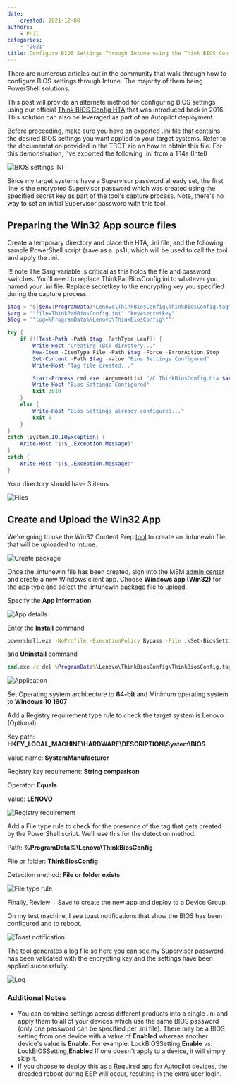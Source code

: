 ```yaml
---
date:
    created: 2021-12-08
authors:
    - Phil
categories:
    - "2021"
title: Configure BIOS Settings Through Intune using the Think BIOS Config Tool
---
```


There are numerous articles out in the community that walk through how to configure BIOS settings through Intune.  The majority of them being PowerShell solutions.  

This post will provide an alternate method for configuring BIOS settings using our official [Think BIOS Config HTA](https://docs.lenovocdrt.com/#/tbct/tbct_top) that was introduced back in 2016.  This solution can also be leveraged as part of an Autopilot deployment.
<!-- more -->
Before proceeding, make sure you have an exported .ini file that contains the desired BIOS settings you want applied to your target systems.   Refer to the documentation provided in the TBCT zip on how to obtain this file.  For this demonstration, I've exported the following .ini from a T14s (Intel)

![BIOS settings INI](\img/2021/intune_bios_settings/image1.jpg)

Since my target systems have a Supervisor password already set, the first line is the encrypted Supervisor password which was created using the specified secret key as part of the tool's capture process.  Note, there's no way to set an initial Supervisor password with this tool.

## Preparing the Win32 App source files

Create a temporary directory and place the HTA, .ini file, and the following sample PowerShell script (save as a .ps1), which will be used to call the tool and apply the .ini.

!!! note
    The $arg variable is critical as this holds the file and password switches.  You'll need to replace ThinkPadBiosConfig.ini to whatever you named your .ini file.  Replace secretkey to the encrypting key you specified during the capture process.

```powershell
$tag = "$($env:ProgramData)\Lenovo\ThinkBiosConfig\ThinkBiosConfig.tag"
$arg = '"file=ThinkPadBiosConfig.ini" "key=secretkey"'
$log = '"log=%ProgramData%\Lenovo\ThinkBiosConfig\""'

try {
    if (!(Test-Path -Path $tag -PathType Leaf)) {
        Write-Host "Creating TBCT directory..."
        New-Item -ItemType File -Path $tag -Force -ErrorAction Stop
        Set-Content -Path $tag -Value "Bios Settings Configured"
        Write-Host "Tag file created..."

        Start-Process cmd.exe -ArgumentList "/C ThinkBiosConfig.hta $arg $log" -NoNewWindow -Wait
        Write-Host "Bios Settings Configured"
        Exit 3010
    }
    else {
        Write-Host "Bios Settings already configured..."
        Exit 0
    }
}
catch [System.IO.IOException] {
    Write-Host "$($_.Exception.Message)"
}
catch {
    Write-Host "$($_.Exception.Message)"
}
```

Your directory should have 3 items

![Files](\img/2021/intune_bios_settings/image2.jpg)

## Create and Upload the Win32 App

We're going to use the Win32 Content Prep [tool](https://github.com/Microsoft/Microsoft-Win32-Content-Prep-Tool) to create an .intunewin file that will be uploaded to Intune.

![Create package](\img/2021/intune_bios_settings/image3.jpg)

Once the .intunewin file has been created, sign into the MEM [admin center](https://endpoint.microsoft.com/#blade/Microsoft_Intune_DeviceSettings/AppsWindowsMenu/windowsApps) and create a new Windows client app.  Choose **Windows app (Win32)** for the app type and select the .intunewin package file to upload.

Specify the **App Information**

![App details](\img/2021/intune_bios_settings/image4.jpg)

Enter the **Install** command

``` cmd
powershell.exe -NoProfile -ExecutionPolicy Bypass -File .\Set-BiosSettings.ps1
```

and **Uninstall** command

``` cmd
cmd.exe /c del %ProgramData%\Lenovo\ThinkBiosConfig\ThinkBiosConfig.tag
```

![Application](\img/2021/intune_bios_settings/image5.jpg)

Set Operating system architecture to **64-bit** and Minimum operating system to **Windows 10 1607**

Add a Registry requirement type rule to check the target system is Lenovo (Optional)

Key path: **HKEY_LOCAL_MACHINE\HARDWARE\DESCRIPTION\System\BIOS**

Value name: **SystemManufacturer**

Registry key requirement: **String comparison**

Operator: **Equals**

Value: **LENOVO**

![Registry requirement](\img/2021/intune_bios_settings/image6.jpg)

Add a File type rule to check for the presence of the tag that gets created by the PowerShell script.  We'll use this for the detection method.

Path: **%ProgramData%\Lenovo\ThinkBiosConfig**

File or folder: **ThinkBiosConfig**

Detection method: **File or folder exists**

![File type rule](\img/2021/intune_bios_settings/image7.jpg)

Finally, Review + Save to create the new app and deploy to a Device Group.  

On my test machine, I see toast notifications that show the BIOS has been configured and to reboot.

![Toast notification](\img/2021/intune_bios_settings/image8.jpg)

The tool generates a log file so here you can see my Supervisor password has been validated with the encrypting key and the settings have been applied successfully.

![Log](\img/2021/intune_bios_settings/image9.jpg)

### Additional Notes

- You can combine settings across different products into a single .ini and apply them to all of your devices which use the same BIOS password (only one password can be specified per .ini file).  There may be a BIOS setting from one device with a value of **Enabled** whereas another device's value is **Enable**.  For example: LockBIOSSetting,**Enable** vs. LockBIOSSetting,**Enabled** If one doesn't apply to a device, it will simply skip it.
- If you choose to deploy this as a Required app for Autopilot devices, the dreaded reboot during ESP will occur, resulting in the extra user login.

